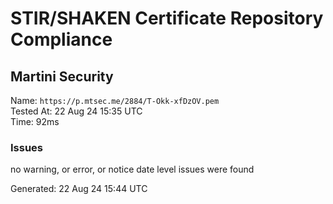 # STIR/SHAKEN Certificate Repository Compliance

## Martini Security

Name: `https://p.mtsec.me/2884/T-Okk-xfDzOV.pem`\
Tested At: 22 Aug 24 15:35 UTC\
Time: 92ms

### Issues

no warning, or error, or notice date level issues were found

Generated: 22 Aug 24 15:44 UTC